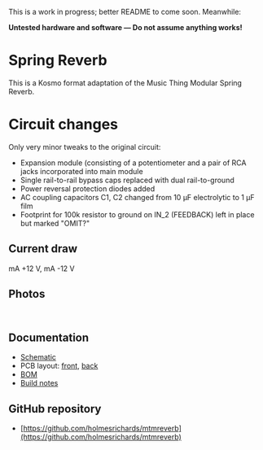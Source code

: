 This is a work in progress; better README to come soon. Meanwhile:

**Untested hardware and software — Do not assume anything works!**

# Spring Reverb

This is a Kosmo format adaptation of the Music Thing Modular Spring Reverb. 

# Circuit changes

Only very minor tweaks to the original circuit:

* Expansion module (consisting of a potentiometer and a pair of RCA jacks incorporated into main module
* Single rail-to-rail bypass caps replaced with dual rail-to-ground
* Power reversal protection diodes added
* AC coupling capacitors C1, C2 changed from 10 µF electrolytic to 1 µF film
* Footprint for 100k resistor to ground on IN_2 (FEEDBACK) left in place but marked "OMIT?"

## Current draw
 mA +12 V,  mA -12 V


## Photos

![]()

![]()

## Documentation

* [Schematic](Docs/.pdf)
* PCB layout: [front](Docs/_layout_front.pdf), [back](Docs/_layout_back.pdf)
* [BOM](Docs/_bom.md)
* [Build notes](Docs/build.md)

## GitHub repository

* [https://github.com/holmesrichards/mtmreverb](https://github.com/holmesrichards/mtmreverb)
